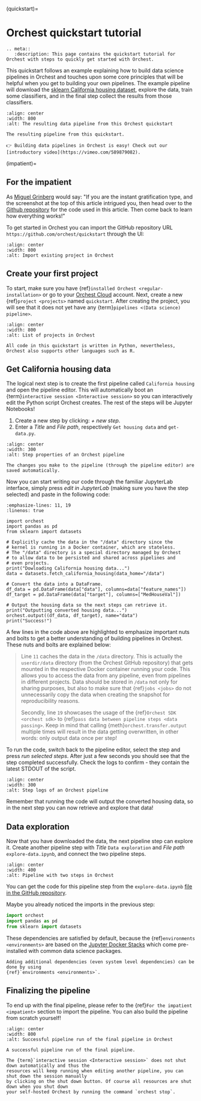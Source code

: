 (quickstart)=

# Orchest quickstart tutorial

```{eval-rst}
.. meta::
   :description: This page contains the quickstart tutorial for Orchest with steps to quickly get started with Orchest.
```

This quickstart follows an example explaining how to build data science pipelines in Orchest and
touches upon some core principles that will be helpful when you get to building your own pipelines.
The example pipeline will download the [sklearn California housing dataset], explore the data,
train some classifiers, and in the final step collect the results from those classifiers.

[sklearn california housing dataset]: https://scikit-learn.org/stable/modules/generated/sklearn.datasets.fetch_california_housing.html

```{figure} ../img/quickstart/final-pipeline.png
:align: center
:width: 800
:alt: The resulting data pipeline from this Orchest quickstart

The resulting pipeline from this quickstart.
```

```{tip}
👉 Building data pipelines in Orchest is easy! Check out our [introductory video](https://vimeo.com/589879082).
```

(impatient)=

## For the impatient

As [Miguel Grinberg](https://blog.miguelgrinberg.com/index) would say: "If you are the instant
gratification type, and the screenshot at the top of this article intrigued you, then head over to
the [Github repository](https://github.com/orchest/quickstart) for the code used in this article.
Then come back to learn how everything works!"

To get started in Orchest you can import the GitHub repository URL
`https://github.com/orchest/quickstart` through the UI:

```{figure} ../img/quickstart/import-project.png
:align: center
:width: 800
:alt: Import existing project in Orchest
```

## Create your first project

To start, make sure you have {ref}`installed Orchest <regular-installation>` or go to your [Orchest Cloud](https://cloud.orchest.io/) account.
Next, create a new {ref}`project <projects>` named `quickstart`. After creating the project, you will see that it
does not yet have any {term}`pipelines <(Data science) pipeline>`.

```{figure} ../img/quickstart/project-creation.png
:align: center
:width: 800
:alt: List of projects in Orchest
```

```{note}
All code in this quickstart is written in Python, nevertheless,
Orchest also supports other languages such as R.
```

## Get California housing data

The logical next step is to create the first pipeline called `California housing` and open the
pipeline editor. This will automatically boot an {term}`interactive session <Interactive session>` so
you can interactively edit the Python script Orchest creates. The rest of the steps will be Jupyter Notebooks!

1. Create a new step by clicking: _+ new step_.
2. Enter a _Title_ and _File path_, respectively `Get housing data` and `get-data.py`.

```{figure} ../img/quickstart/step-properties.png
:align: center
:width: 300
:alt: Step properties of an Orchest pipeline
```

```{note}
The changes you make to the pipeline (through the pipeline editor) are saved automatically.
```

Now you can start writing our code through the familiar JupyterLab interface, simply press _edit in
JupyterLab_ (making sure you have the step selected) and paste in the following code:

```{code-block} python
:emphasize-lines: 11, 19
:linenos: true

import orchest
import pandas as pd
from sklearn import datasets

# Explicitly cache the data in the "/data" directory since the
# kernel is running in a Docker container, which are stateless.
# The "/data" directory is a special directory managed by Orchest
# to allow data to be persisted and shared across pipelines and
# even projects.
print("Dowloading California housing data...")
data = datasets.fetch_california_housing(data_home="/data")

# Convert the data into a DataFrame.
df_data = pd.DataFrame(data["data"], columns=data["feature_names"])
df_target = pd.DataFrame(data["target"], columns=["MedHouseVal"])

# Output the housing data so the next steps can retrieve it.
print("Outputting converted housing data...")
orchest.output((df_data, df_target), name="data")
print("Success!")
```

A few lines in the code above are highlighted to emphasize important nuts and bolts to
get a better understanding of building pipelines in Orchest. These nuts and bolts are explained
below:

> Line `11` caches the data in the `/data` directory. This is actually the `userdir/data` directory
> (from the Orchest GitHub repository) that gets mounted in the respective Docker container running your code.
> This allows you to access the data from any pipeline, even from pipelines in different projects.
> Data should be stored in `/data` not only for sharing purposes, but also to make sure that {ref}`jobs <jobs>`
> do not unnecessarily copy the data when creating the snapshot for reproducibility reasons.
>
> Secondly, line `19` showcases the usage of the {ref}`Orchest SDK <orchest sdk>` to
> {ref}`pass data between pipeline steps <data passing>`. Keep in mind that calling
> {meth}`orchest.transfer.output` multiple times will result in the data getting overwritten,
> in other words: only output data once per step!

To run the code, switch back to the pipeline editor, select the step and press _run selected steps_.
After just a few seconds you should see that the step completed successfully. Check the logs
to confirm - they contain the latest STDOUT of the script.

```{figure} ../img/quickstart/step-logs.png
:align: center
:width: 300
:alt: Step logs of an Orchest pipeline
```

Remember that running the code will output the converted housing data, so in the next step you can
now retrieve and explore that data!

## Data exploration

Now that you have downloaded the data, the next pipeline step can explore it. Create another pipeline
step with _Title_ `Data exploration` and _File path_ `explore-data.ipynb`, and connect the two
pipeline steps.

```{figure} ../img/quickstart/pipeline-two-steps.png
:align: center
:width: 400
:alt: Pipeline with two steps in Orchest
```

You can get the code for this pipeline step from the `explore-data.ipynb` [file in the GitHub
repository](https://github.com/orchest/quickstart/blob/main/explore-data.ipynb).

Maybe you already noticed the imports in the previous step:

```python
import orchest
import pandas as pd
from sklearn import datasets
```

These dependencies are satisfied by default, because the {ref}`environments <environments>`
are based on the [Jupyter Docker Stacks](https://jupyter-docker-stacks.readthedocs.io/en/latest/)
which come pre-installed with common data science packages.

```{note}
Adding additional dependencies (even system level dependencies) can be done by using
{ref}`environments <environments>`.
```

## Finalizing the pipeline

To end up with the final pipeline, please refer to the {ref}`For the impatient <impatient>` section
to import the pipeline. You can also build the pipeline from scratch yourself!

```{figure} ../img/quickstart/final-pipeline-completed.png
:align: center
:width: 800
:alt: Successful pipeline run of the final pipeline in Orchest

A successful pipeline run of the final pipeline.
```

```{note}
The {term}`interactive session <Interactive session>` does not shut down automatically and thus the
resources will keep running when editing another pipeline, you can shut down the session manually
by clicking on the shut down button. Of course all resources are shut down when you shut down
your self-hosted Orchest by running the command `orchest stop`.
```
